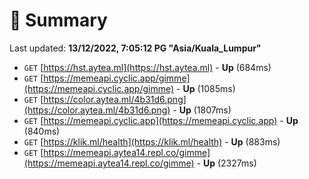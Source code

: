 # 📖 Summary
Last updated: **13/12/2022, 7:05:12 PG "Asia/Kuala_Lumpur"**

- `GET` [https://hst.aytea.ml](https://hst.aytea.ml) - **Up** (684ms)
- `GET` [https://memeapi.cyclic.app/gimme](https://memeapi.cyclic.app/gimme) - **Up** (1085ms)
- `GET` [https://color.aytea.ml/4b31d6.png](https://color.aytea.ml/4b31d6.png) - **Up** (1807ms)
- `GET` [https://memeapi.cyclic.app](https://memeapi.cyclic.app) - **Up** (840ms)
- `GET` [https://klik.ml/health](https://klik.ml/health) - **Up** (883ms)
- `GET` [https://memeapi.aytea14.repl.co/gimme](https://memeapi.aytea14.repl.co/gimme) - **Up** (2327ms)
